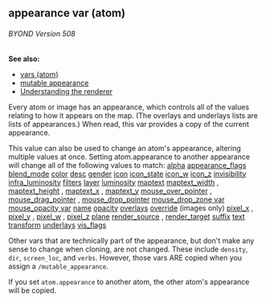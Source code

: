 ## appearance var (atom) 
###### BYOND Version 508
**See also:**
*   [vars (atom)](/ref/atom/var.md) 
*   [mutable appearance](/ref/mutable_appearance.md) 
*   [Understanding the renderer](/ref/%7Bnotes%7D/renderer.md) 


Every atom or image has an appearance, which controls all of
the values relating to how it appears on the map. (The overlays and
underlays lists are lists of appearances.) When read, this var provides
a copy of the current appearance. 

This value can also be used
to change an atom\'s appearance, altering multiple values at once.
Setting atom.appearance to another appearance will change all of the
following values to match:
[alpha](/ref/atom/var/alpha.md) 
[appearance_flags](/ref/atom/var/appearance_flags.md) 
[blend_mode](/ref/atom/var/blend_mode.md) 
[color](/ref/atom/var/color.md) 
[desc](/ref/atom/var/desc.md) 
[gender](/ref/atom/var/gender.md) 
[icon](/ref/atom/var/icon.md) 
[icon_state](/ref/atom/var/icon_state.md) 
[icon_w](/ref/atom/var/icon_w.md) 
[icon_z](/ref/atom/var/icon_z.md) 
[invisibility](/ref/atom/var/invisibility.md) 
[infra_luminosity](/ref/atom/var/infra_luminosity.md) 
[filters](/ref/atom/var/filters.md) 
[layer](/ref/atom/var/layer.md) 
[luminosity](/ref/atom/var/luminosity.md) 
[maptext](/ref/atom/var/maptext.md) 
[maptext_width](/ref/atom/var/maptext_width.md) ,
[maptext_height](/ref/atom/var/maptext_height.md) ,
[maptext_x](/ref/atom/var/maptext_x.md) , [maptext_y](/ref/atom/var/maptext_y.md) 
[mouse_over_pointer](/ref/atom/var/mouse_over_pointer.md) ,
[mouse_drag_pointer](/ref/atom/var/mouse_drag_pointer.md) ,
[mouse_drop_pointer](/ref/atom/var/mouse_drop_pointer.md) 
[mouse_drop_zone var](/ref/atom/var/mouse_drop_zone.md) 
[mouse_opacity var](/ref/atom/var/mouse_opacity.md) 
[name](/ref/atom/var/name.md) 
[opacity](/ref/atom/var/opacity.md) 
[overlays](/ref/atom/var/overlays.md) 
[override](/ref/atom/var/override.md)  (images only)
[pixel_x](/ref/atom/var/pixel_x.md) , [pixel_y](/ref/atom/var/pixel_y.md) ,
[pixel_w](/ref/atom/var/pixel_w.md) , [pixel_z](/ref/atom/var/pixel_z.md) 
[plane](/ref/atom/var/plane.md) 
[render_source](/ref/atom/var/render_source.md) ,
[render_target](/ref/atom/var/render_target.md) 
[suffix](/ref/atom/var/suffix.md) 
[text](/ref/atom/var/text.md) 
[transform](/ref/atom/var/transform.md) 
[underlays](/ref/atom/var/underlays.md) 
[vis_flags](/ref/atom/var/vis_flags.md) 

Other vars that are technically part of the appearance, but
don\'t make any sense to change when cloning, are not changed. These
include `density`, `dir`, `screen_loc`, and `verbs`. However, those vars
ARE copied when you assign a `/mutable_appearance`. 

If you set
`atom.appearance` to another atom, the other atom\'s appearance will be
copied.